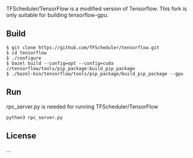 TFScheduler/TensorFlow is a modified version of Tensorflow.
This fork is only suitable for building tensorflow-gpu.

## Build
```
$ git clone https://github.com/TFScheduler/tensorflow.git
$ cd tensorflow
$ ./configure 
$ bazel build --config=opt --config=cuda //tensorflow/tools/pip_package:build_pip_package
$ ./bazel-bin/tensorflow/tools/pip_package/build_pip_package --gpu
```

## Run
rpc_server.py is needed for running TFScheduler/TensorFlow
```
python3 rpc_server.py
```

## License
...